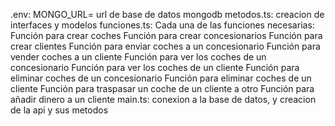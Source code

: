 .env: MONGO_URL= url de base de datos mongodb
metodos.ts: creacion de interfaces y modelos
funciones.ts: 
    Cada una de las funciones necesarias:
        Función para crear coches
        Función para crear concesionarios
        Función para crear clientes
        Función para enviar coches a un concesionario
        Función para vender coches a un cliente
        Función para ver los coches de un concesionario
        Función para ver los coches de un cliente
        Función para eliminar coches de un concesionario
        Función para eliminar coches de un cliente
        Función para traspasar un coche de un cliente a otro
        Función para añadir dinero a un cliente
main.ts: conexion a la base de datos, y creacion de la api y sus metodos
